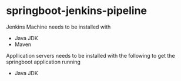 # springboot-jenkins-pipeline


Jenkins Machine needs to be installed with 
- Java JDK
- Maven

Appllication servers needs to be installed with the following to get the springboot application running
- Java JDK
